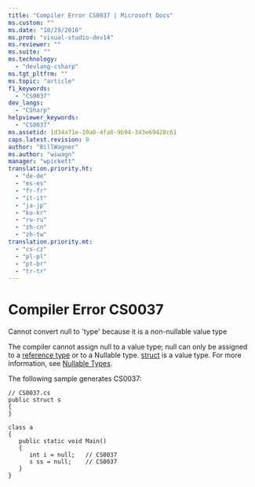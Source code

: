 ```yaml
---
title: "Compiler Error CS0037 | Microsoft Docs"
ms.custom: ""
ms.date: "10/29/2016"
ms.prod: "visual-studio-dev14"
ms.reviewer: ""
ms.suite: ""
ms.technology: 
  - "devlang-csharp"
ms.tgt_pltfrm: ""
ms.topic: "article"
f1_keywords: 
  - "CS0037"
dev_langs: 
  - "CSharp"
helpviewer_keywords: 
  - "CS0037"
ms.assetid: 1d34a71e-10a0-4fa8-9b94-343e69428c61
caps.latest.revision: 9
author: "BillWagner"
ms.author: "wiwagn"
manager: "wpickett"
translation.priority.ht: 
  - "de-de"
  - "es-es"
  - "fr-fr"
  - "it-it"
  - "ja-jp"
  - "ko-kr"
  - "ru-ru"
  - "zh-cn"
  - "zh-tw"
translation.priority.mt: 
  - "cs-cz"
  - "pl-pl"
  - "pt-br"
  - "tr-tr"
---
```

# Compiler Error CS0037
Cannot convert null to 'type' because it is a non-nullable value type  
  
 The compiler cannot assign null to a value type; null can only be assigned to a [reference type](/dotnet/csharp/language-reference/keywords/reference-types) or to a Nullable type. [struct](/dotnet/csharp/language-reference/keywords/struct) is a value type. For more information, see [Nullable Types](/dotnet/csharp/programming-guide/nullable-types/index).  
  
 The following sample generates CS0037:  
  
```  
// CS0037.cs  
public struct s  
{  
}  
  
class a  
{  
   public static void Main()  
   {  
      int i = null;   // CS0037  
      s ss = null;    // CS0037  
   }  
}  
```